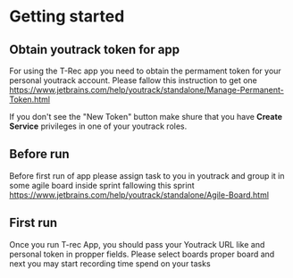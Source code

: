 # Getting started

## Obtain youtrack token for app 

For using the T-Rec app you need to obtain the permament token for your personal youtrack account. Please fallow this instruction to get one https://www.jetbrains.com/help/youtrack/standalone/Manage-Permanent-Token.html

If you don't see the "New Token" button make shure that you have **Create Service** privileges in one of your youtrack roles.  

## Before run

Before first run of app please assign task to you in youtrack and group it in some agile board inside sprint fallowing this sprint https://www.jetbrains.com/help/youtrack/standalone/Agile-Board.html

## First run

Once you run T-rec App, you should pass your Youtrack URL like  and personal token in propper fields.
Please select boards proper board and next you may start recording time spend on your tasks



